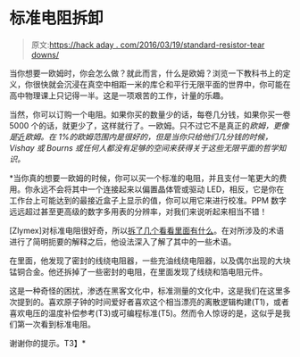 # 标准电阻拆卸

> 原文:[https://hack aday . com/2016/03/19/standard-resistor-tear downs/](https://hackaday.com/2016/03/19/standard-resistor-teardowns/)

当你想要一欧姆时，你会怎么做？就此而言，什么是欧姆？浏览一下教科书上的定义，你很快就会沉浸在真空中相距一米的库仑和平行无限平面的世界中，你可能在高中物理课上只记得一半。这是一项艰苦的工作，计量的乐趣。

当然，你可以订购一个电阻。如果你买的数量少的话，每卷几分钱，如果你买一卷 5000 个的话，就更少了，这样就行了。一欧姆。只不过它不是真正的*欧姆，更像是*近*欧姆。在 1%的欧姆范围内是很好的，但是当你只给他们几分钱的时候，Vishay 或 Bourns 或任何人都没有足够的空间来获得关于这些无限平面的哲学知识。*

 *当你真的想要一欧姆的时候，你可以买一个标准的电阻，并且支付一笔更大的费用。你永远不会将其中一个连接起来以偏置晶体管或驱动 LED，相反，它是你在工作台上可能达到的最接近盒子上显示的值，你可以用它来进行校准。PPM 数字远远超过甚至更高级的数字多用表的分辨率，对我们来说听起来相当不错！

[Zlymex]对标准电阻很好奇，所以[拆了几个看看里面有什么](http://www.eevblog.com/forum/metrology/teardown-standard-resistors/)。在对所涉及的术语进行了简明扼要的解释之后，他设法深入了解了其中的一些术语。

在里面，他发现了密封的线绕电阻器，一些充油线绕电阻器，以及偶尔出现的大块锰铜合金。他还拆掉了一些密封的电阻，在里面发现了线绕和箔电阻元件。

这是一种奇怪的困扰，渗透在黑客文化中，标准测量的文化中，这是我们在这里多次提到的。喜欢原子钟的时间爱好者喜欢这个相当漂亮的离散逻辑构建(T1)，或者喜欢电压的温度补偿参考(T3)或可编程标准(T5)。然而令人惊讶的是，这似乎是我们第一次看到标准电阻。

谢谢你的提示。T3】*